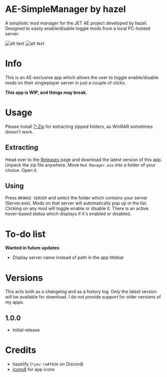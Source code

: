 # AE-SimpleManager by hazel
A simplistic mod manager for the JET AE project developed by hazel. Designed to easily enable/disable toggle mods from a local PC-hosted server.

![alt text](https://i.imgur.com/OoCR8jN.png)
![alt text](https://i.imgur.com/pRyGleX.png)

# Info
This is an AE-exclusive app which allows the user to toggle enable/disable mods on their singleplayer server in just a couple of clicks.

**This app is WIP, and things may break.**

# Usage
Please install [7-Zip](https://www.7-zip.org/download.html) for extracting zipped folders, as WinRAR sometimes doesn't work.
## Extracting
Head over to the [Releases](https://github.com/minihazel/AE-SimpleManager/releases) page and download the latest version of this app. Unpack the zip file anywhere. Move `Mod Manager.exe` into a folder of your choice. Open it.
## Using
Press `BROWSE SERVER` and select the folder which contains your server (Server.exe). Mods on that server will automatically pop up in the list. Clicking on any mod will toggle enable or disable it. There is an active hover-based status which displays if it's enabled or disabled.

# To-do list
**Wanted in future updates**:
* Display server name instead of path in the app titlebar

# Versions
This acts both as a changelog and as a history log. Only the latest version will be available for download. I do not provide support for older versions of my apps.

## 1.0.0
* Initial release

# Credits
* hazelify (`*you're#7036` on Discord)
* [icons8](https://icons8.com) for app icons
